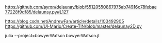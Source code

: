https://github.com/ayron/delaunay/blob/55120550867975ab74916c78febae77228f9df85/delaunay.py#L127

https://blog.csdn.net/AndrewFan/article/details/103492905
https://github.com/UI-Mario/Create-TIN/blob/master/delaunay2D.py

julia --project=bowyerWatson bowyerWatson.jl